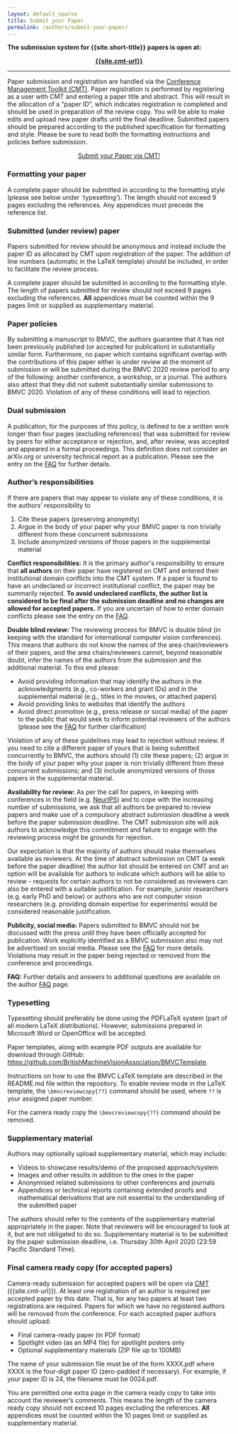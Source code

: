 ```yaml
---
layout: default_sparse
title: Submit your Paper
permalink: /authors/submit-your-paper/
---
```




<p><strong>The submission system for {{site.short-title}} papers is open at:</strong></p>
<p align="center"><strong><a href="{{site.cmt-url}}">{{site.cmt-url}}</a></strong></p>

<!-- <p>Please refer to the <a href="../../workshops/index.html">workshops page</a> for workshop paper submission instructions.</p> -->

<hr class="wp-block-separator" />

<p>Paper submission and registration are handled via the <a rel="noreferrer noopener" aria-label=" (opens in a new tab)" href="https://cmt3.research.microsoft.com/BMVC2020" target="_blank">Conference Management Toolkit (CMT)</a>. Paper registration is performed by registering as a user with CMT and entering a paper title and abstract. This will result in the allocation of a “paper ID”, which indicates registration is completed and should be used in preparation of the review copy. You will be able to make edits and upload new paper drafts until the final deadline. Submitted papers should be prepared according to the published specification for formatting and style. Please be sure to read both the formatting instructions and policies before submission.</p>

<p style="text-align: center;"><a class="btn btn-primary" role="button" href="{{site.cmt-url}}">Submit your Paper via CMT!</a></p>

<h3>Formatting your paper</h3>

<p>A complete paper should be submitted in according to the formatting style (please see below under `typesetting'). The length should not exceed 9 pages excluding the references. Any appendices must precede the reference list.</p>

<h3>Submitted (under review) paper</h3>

<p>Papers submitted for review should be
anonymous and instead include the paper ID as allocated by CMT upon
registration of the paper. The addition of line numbers (automatic in
the LaTeX template) should be included, in order to facilitate the
review process.</p>

<p>A complete paper should be submitted in according to the formatting style. The length of papers submitted for review should not exceed 9 pages excluding the references. <strong>All</strong> appendices must be counted within the 9 pages limit or supplied as supplementary material.</p>

<!--<p>As per BMVC 2019, there will be no rebuttal phase this year.</p>-->

<h3>Paper policies</h3>

<p>By submitting a manuscript to BMVC, the authors guarantee that it has not been previously published (or accepted for publication) in substantially similar form. Furthermore, no paper which contains significant overlap with the contributions of this paper either is under review at the moment of submission or will be submitted during the BMVC 2020 review period to any of the following: another conference, a workshop, or a journal. The authors also attest that they did not submit substantially similar submissions to BMVC 2020. Violation of any of these conditions will lead to rejection.</p>

<h3>Dual submission</h3>

<p>A publication, for the purposes of this policy, is defined to be a written work longer than four pages (excluding references) that was submitted for review by peers for either acceptance or rejection, and, after review, was accepted and appeared in a formal proceedings. This definition does not consider an arXiv.org or university technical report as a publication. Please see the entry on the <a title="FAQ" href="{{ site.baseurl }}{% link authors/faq.md %}">FAQ</a> for further details.</p>


<h3>Author&#8217;s responsibilities</h3>

<p>If there are papers that may appear to violate any of these conditions, it is the authors’ responsibility to</p>

<ol>
<li>Cite these papers (preserving anonymity)</li>
<li>Argue in the body of your paper why your BMVC paper is non trivially different from these concurrent submissions</li>
<li>Include anonymized versions of those papers in the supplemental material</li>
</ol>

<p><strong>Conflict responsibilities:</strong> It is the primary author's responsibility to ensure that <strong>all authors</strong> on their paper have registered on CMT and entered their institutional domain conflicts into the CMT system. If a paper is found to have an undeclared or incorrect institutional conflict, the paper may be summarily rejected. <strong>To avoid undeclared conflicts, the author list is considered to be final after the submission deadline and no changes are allowed for accepted papers.</strong> If you are uncertain of how to enter domain conflicts please see the entry on the <a title="FAQ" href="{{ site.baseurl }}{% link authors/faq.md %}">FAQ</a>.
</p>



<!--<p><strong>Entering Domain Conflicts:</strong></p>-->




<p><strong>Double blind review:</strong> The reviewing process for BMVC is double blind (in keeping with the standard for international computer vision conferences). 
This means that authors do not know the names of the area chair/reviewers of their papers, and the area chairs/reviewers cannot, beyond reasonable doubt, infer the names of the authors from the submission and the additional material. To this end please:</p>
<ul>
<li>Avoid providing information that may identify the authors in the acknowledgments (e.g., co-workers and grant IDs) and in the supplemental material (e.g., titles in the movies, or attached papers)</li>
<li>Avoid providing links to websites that identify the authors</li>
<li>Avoid direct promotion (e.g., press release or social media) of the paper to the public that would seek to inform potential reviewers of the authors (please see the <a title="FAQ" href="{{ site.baseurl }}{% link authors/faq.md %}">FAQ</a> for further clarification)</li>
</ul>

<p>Violation of any of these guidelines may lead to rejection without review. If you need to cite a different paper of yours that is being submitted concurrently to BMVC, the authors should (1) cite these papers; (2) argue in the body of your paper why your paper is non trivially different from these concurrent submissions; and (3) include anonymized versions of those papers in the supplemental material. 
</p>

<p>
<strong>Availability for review:</strong> As per the call for papers, in keeping with conferences in the field (e.g. <a href="https://medium.com/@NeurIPSConf/getting-started-with-neurips-2020-e350f9b39c28">NeurIPS</a>) and to cope with the increasing number of submissions, we ask that all authors be prepared to review papers and make use of a compulsory abstract submission deadline a week before the paper submission deadline. The CMT submission site will ask authors to acknowledge this commitment and failure to engage with the reviewing process might be grounds for rejection.
</p>
<p>
Our expectation is that the majority of authors should make themselves available as reviewers. At the time of abstract submission on CMT (a week before the paper deadline) the author list should be entered on CMT and an option will be available for authors to indicate which authors will be able to review - requests for certain authors to not be considered as reviewers can also be entered with a suitable justification. For example, junior researchers (e.g. early PhD and below) or authors who are not computer vision researchers (e.g. providing domain expertise for experiments) would be considered reasonable justification.
</p>

<p>
<strong>Publicity, social media:</strong> Papers submitted to BMVC should not be discussed with the press until they have been officially accepted for publication. Work explicitly identified as a BMVC submission also may not be advertised on social media. Please see the <a title="FAQ" href="{{ site.baseurl }}{% link authors/faq.md %}">FAQ</a> for more details. Violations may result in the paper being rejected or removed from the conference and proceedings.
</p>



<p>
<strong>FAQ:</strong> Further details and answers to additional questions are available on the author <a title="FAQ" href="{{ site.baseurl }}{% link authors/faq.md %}">FAQ</a> page.
</p>

<h3>Typesetting</h3>

<p>Typesetting should preferably be done using the PDFLaTeX system (part of all modern LaTeX distributions). However, submissions prepared in Microsoft Word or OpenOffice will be accepted. </p>

<p>Paper templates, along with example PDF outputs are available for download through GitHub: <a href="https://github.com/BritishMachineVisionAssociation/BMVCTemplate">https://github.com/BritishMachineVisionAssociation/BMVCTemplate</a>. </p>

<p>Instructions on how to use the BMVC LaTeX template are described in the README.md file within the repository. To enable review mode in the LaTeX template, the <code>\bmvcreviewcopy{??}</code> command should be used, where <code>??</code> is your assigned paper number.</p>

<p>For the camera ready copy the <code>\bmvcreviewcopy{??}</code> command should be removed.</p>

<p></p>

<h3>Supplementary material</h3>

<p>Authors may optionally upload supplementary material, which may include:</p>

<ul>
<li>Videos to showcase results/demo of the proposed approach/system</li>
<li>Images and other results in addition to the ones in the paper</li>
<li>Anonymised related submissions to other conferences and journals</li>
<li>Appendices or technical reports containing extended proofs and mathematical derivations that are not essential to the understanding of the submitted paper</li>
</ul>

<p>The authors should refer to the contents of the supplementary material appropriately in the paper. Note that reviewers will be encouraged to look at it, but are not obligated to do so. Supplementary material is to be submitted by the paper submission deadline, i.e. Thursday 30th April 2020 (23:59 Pacific Standard Time).</p>






<h3>Final camera ready copy (for accepted papers)</h3>

<p>Camera-ready submission for accepted papers will be open via <a rel="noreferrer noopener" aria-label=" (opens in a new tab)" href="{{site.cmt-url}}" target="_blank">CMT</a> ({{site.cmt-url}}). At least one registration of an author is required per accepted paper by this date. That is, for any two papers at least two registrations are required. Papers for which we have no registered authors will be removed from the conference. For each accepted paper authors should upload:</p>

<ul>
<li>Final camera-ready paper (in PDF format)</li>
<li>Spotlight video (as an MP4 file) for spotlight posters only</li>
<li>Optional supplementary materials (ZIP file up to 100MB)</li>
</ul>

<p>The name of your submission file must be
of the form XXXX.pdf where XXXX is the four-digit paper ID (zero-padded
if necessary). For example, if your paper ID is 24, the filename must be
0024.pdf.</p>

<p>You are permitted one extra page in the camera ready copy to take into account the reviewer’s comments. This means the length of the camera ready copy should not exceed 10 pages excluding the references. <strong>All</strong> appendices must be counted within the 10 pages limit or supplied as supplementary material.</p>



